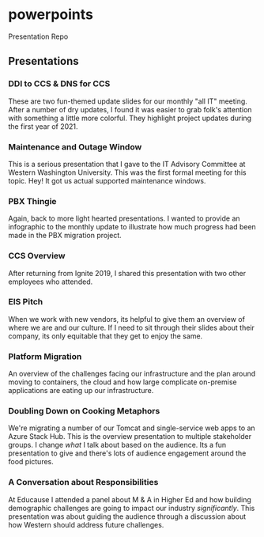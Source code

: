 # powerpoints
Presentation Repo

## Presentations

### DDI to CCS & DNS for CCS

These are two fun-themed update slides for our monthly "all IT" meeting.  After a number of dry updates, I found it was easier to grab folk's attention with something a little more colorful.  They highlight project updates during the first year of 2021.

### Maintenance and Outage Window

This is a serious presentation that I gave to the IT Advisory Committee at Western Washington University.  This was the first formal meeting for this topic.  Hey!  It got us actual supported maintenance windows.

### PBX Thingie

Again, back to more light hearted presentations.  I wanted to provide an infographic to the monthly update to illustrate how much progress had been made in the PBX migration project.

### CCS Overview

After returning from Ignite 2019, I shared this presentation with two other employees who attended.

### EIS Pitch

When we work with new vendors, its helpful to give them an overview of where we are and our culture.  If I need to sit through their slides about their company, its only equitable that they get to enjoy the same.

### Platform Migration

An overview of the challenges facing our infrastructure and the plan around moving to containers, the cloud and how large complicate on-premise applications are eating up our infrastructure.

### Doubling Down on Cooking Metaphors

We're migrating a number of our Tomcat and single-service web apps to an Azure Stack Hub.  This is the overview presentation to multiple stakeholder groups.  I change _what_ I talk about based on the audience.  Its a fun presentation to give and there's lots of audience engagement around the food pictures.

### A Conversation about Responsibilities

At Educause I attended a panel about M & A in Higher Ed and how building demographic challenges are going to impact our industry _significantly_.  This presentation was about guiding the audience through a discussion about how Western should address future challenges.